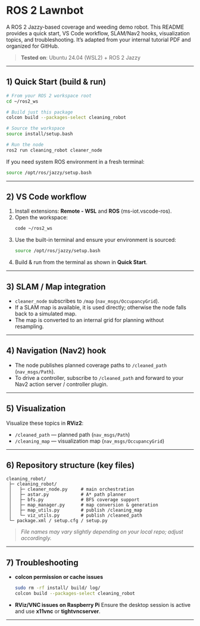 # ROS 2 Lawnbot

A ROS 2 Jazzy-based coverage and weeding demo robot. This README provides a quick start, VS Code workflow, SLAM/Nav2 hooks, visualization topics, and troubleshooting. It’s adapted from your internal tutorial PDF and organized for GitHub.

> **Tested on**: Ubuntu 24.04 (WSL2) + ROS 2 Jazzy

---

## 1) Quick Start (build & run)

```bash
# From your ROS 2 workspace root
cd ~/ros2_ws

# Build just this package
colcon build --packages-select cleaning_robot

# Source the workspace
source install/setup.bash

# Run the node
ros2 run cleaning_robot cleaner_node
```

If you need system ROS environment in a fresh terminal:
```bash
source /opt/ros/jazzy/setup.bash
```

---

## 2) VS Code workflow

1. Install extensions: **Remote - WSL** and **ROS** (ms-iot.vscode-ros).
2. Open the workspace:
   ```bash
   code ~/ros2_ws
   ```
3. Use the built-in terminal and ensure your environment is sourced:
   ```bash
   source /opt/ros/jazzy/setup.bash
   ```
4. Build & run from the terminal as shown in **Quick Start**.

---

## 3) SLAM / Map integration

- `cleaner_node` subscribes to `/map` (`nav_msgs/OccupancyGrid`).  
- If a SLAM map is available, it is used directly; otherwise the node falls back to a simulated map.
- The map is converted to an internal grid for planning without resampling.

---

## 4) Navigation (Nav2) hook

- The node publishes planned coverage paths to `/cleaned_path` (`nav_msgs/Path`).  
- To drive a controller, subscribe to `/cleaned_path` and forward to your Nav2 action server / controller plugin.

---

## 5) Visualization

Visualize these topics in **RViz2**:
- `/cleaned_path` — planned path (`nav_msgs/Path`)
- `/cleaning_map` — visualization map (`nav_msgs/OccupancyGrid`)

---

## 6) Repository structure (key files)

```
cleaning_robot/
 ├─ cleaning_robot/
 │   ├─ cleaner_node.py     # main orchestration
 │   ├─ astar.py            # A* path planner
 │   ├─ bfs.py              # BFS coverage support
 │   ├─ map_manager.py      # map conversion & generation
 │   ├─ map_utils.py        # publish /cleaning_map
 │   └─ viz_utils.py        # publish /cleaned_path
 └─ package.xml / setup.cfg / setup.py
```

> *File names may vary slightly depending on your local repo; adjust accordingly.*

---

## 7) Troubleshooting

- **colcon permission or cache issues**
  ```bash
  sudo rm -rf install/ build/ log/
  colcon build --packages-select cleaning_robot
  ```

- **RViz/VNC issues on Raspberry Pi**
  Ensure the desktop session is active and use **x11vnc** or **tightvncserver**.

---
